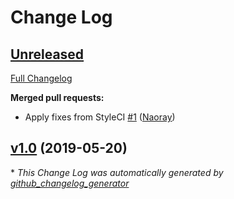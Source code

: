 # Change Log

## [Unreleased](https://github.com/m-shule/laravel-pipes/tree/HEAD)

[Full Changelog](https://github.com/m-shule/laravel-pipes/compare/v1.0...HEAD)

**Merged pull requests:**

- Apply fixes from StyleCI [\#1](https://github.com/m-shule/laravel-pipes/pull/1) ([Naoray](https://github.com/Naoray))

## [v1.0](https://github.com/m-shule/laravel-pipes/tree/v1.0) (2019-05-20)


\* *This Change Log was automatically generated by [github_changelog_generator](https://github.com/skywinder/Github-Changelog-Generator)*